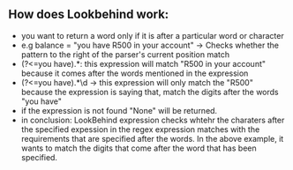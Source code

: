 ## How does Lookbehind work:

- you want to return a word only if it is after a particular word or character
- e.g balance = "you have R500 in your account" -> Checks whether the pattern to the right of the parser's current position match
- (?<=you have).*: this expression will match "R500 in your account" because it comes after the words mentioned in the expression
- (?<=you have).*\d -> this expression will only match the "R500" because the expression is saying that, match the digits after the words "you have"
- if the expression is not found "None" will be returned.
- in conclusion: LookBehind expression checks whtehr the charaters after the specified expession in the regex expression matches with the requirements that are specified after the words. In the above example, it wants to match the digits that come after the word that has been specified.